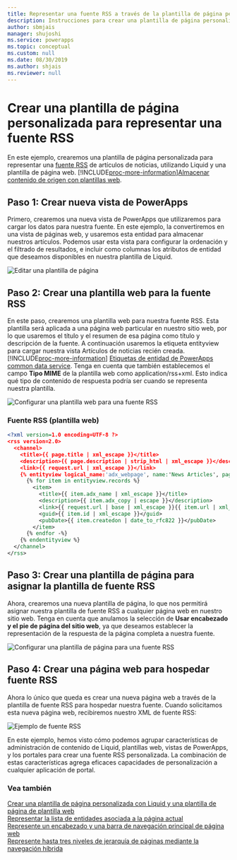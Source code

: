 ```yaml
---
title: Representar una fuente RSS a través de la plantilla de página personalizada para un portal | MicrosoftDocs
description: Instrucciones para crear una plantilla de página personalizada y usarla para representar una fuente de RSS.
author: sbmjais
manager: shujoshi
ms.service: powerapps
ms.topic: conceptual
ms.custom: null
ms.date: 08/30/2019
ms.author: shjais
ms.reviewer: null
---
```


# <a name="create-a-custom-page-template-to-render-an-rss-feed"></a>Crear una plantilla de página personalizada para representar una fuente RSS
En este ejemplo, crearemos una plantilla de página personalizada para representar una [fuente RSS](http://en.wikipedia.org/wiki/RSS) de artículos de noticias, utilizando Liquid y una plantilla de página web. [!INCLUDE[proc-more-information](../../../includes/proc-more-information.md)][Almacenar contenido de origen con plantillas web](store-content-web-templates.md).  

## <a name="step-1-create-a-new-powerapps-view"></a>Paso 1: Crear nueva vista de PowerApps

Primero, crearemos una nueva vista de PowerApps que utilizaremos para cargar los datos para nuestra fuente. En este ejemplo, la convertiremos en una vista de páginas web, y usaremos esta entidad para almacenar nuestros artículos. Podemos usar esta vista para configurar la ordenación y el filtrado de resultados, e incluir como columnas los atributos de entidad que deseamos disponibles en nuestra plantilla de Liquid.

![Editar una plantilla de página](../media/edit-page-template.png "Editar una plantilla de página")  

## <a name="step-2-create-a-web-template-for-rss-feed"></a>Paso 2: Crear una plantilla web para la fuente RSS

En este paso, crearemos una plantilla web para nuestra fuente RSS. Esta plantilla será aplicada a una página web particular en nuestro sitio web, por lo que usaremos el título y el resumen de esa página como título y descripción de la fuente. A continuación usaremos la etiqueta entityview para cargar nuestra vista Artículos de noticias recién creada. [!INCLUDE[proc-more-information](../../../includes/proc-more-information.md)] [Etiquetas de entidad de PowerApps common data service](portals-entity-tags.md). Tenga en cuenta que también establecemos el campo **Tipo MIME** de la plantilla web como application/rss+xml. Esto indica qué tipo de contenido de respuesta podría ser cuando se representa nuestra plantilla.  

![Configurar una plantilla web para una fuente RSS](../media/web-template-rss-feed.png "Configurar una plantilla web para una fuente RSS")  

### <a name="rss-feed-web-template"></a>Fuente RSS (plantilla web)

```xml
<?xml version=1.0 encoding=UTF-8 ?>
<rss version=2.0>
  <channel>
    <title>{{ page.title | xml_escape }}</title>
    <description>{{ page.description | strip_html | xml_escape }}</description>
    <link>{{ request.url | xml_escape }}</link>
    {% entityview logical_name:'adx_webpage', name:'News Articles', page_size:20 -%}
      {% for item in entityview.records %}
        <item>
          <title>{{ item.adx_name | xml_escape }}</title>
          <description>{{ item.adx_copy | escape }}</description>
          <link>{{ request.url | base | xml_escape }}{{ item.url | xml_escape }}</link>
          <guid>{{ item.id | xml_escape }}</guid>
          <pubDate>{{ item.createdon | date_to_rfc822 }}</pubDate>
        </item>
      {% endfor -%}
    {% endentityview %}
  </channel>
</rss>
```

## <a name="step-3-create-a-page-template-to-assign-rss-feed-template"></a>Paso 3: Crear una plantilla de página para asignar la plantilla de fuente RSS

Ahora, crearemos una nueva plantilla de página, lo que nos permitirá asignar nuestra plantilla de fuente RSS a cualquier página web en nuestro sitio web. Tenga en cuenta que anulamos la selección de **Usar encabezado y el pie de página del sitio web**, ya que deseamos establecer la representación de la respuesta de la página completa a nuestra fuente.

![Configurar una plantilla de página para una fuente RSS](../media/page-template-rss-feed.png "Configurar una plantilla de página para una fuente RSS")  

## <a name="step-4-create-a-web-page-to-host-rss-feed"></a>Paso 4: Crear una página web para hospedar fuente RSS

Ahora lo único que queda es crear una nueva página web a través de la plantilla de fuente RSS para hospedar nuestra fuente. Cuando solicitamos esta nueva página web, recibiremos nuestro XML de fuente RSS:

![Ejemplo de fuente RSS](../media/rss-feed-example.png "Ejemplo de fuente RSS")  

En este ejemplo, hemos visto cómo podemos agrupar características de administración de contenido de Liquid, plantillas web, vistas de PowerApps, y los portales para crear una fuente RSS personalizada. La combinación de estas características agrega eficaces capacidades de personalización a cualquier aplicación de portal.

### <a name="see-also"></a>Vea también

[Crear una plantilla de página personalizada con Liquid y una plantilla de página de plantilla web](create-custom-template.md)  
[Representar la lista de entidades asociada a la página actual](render-entity-list-current-page.md)  
[Represente un encabezado y una barra de navegación principal de página web](render-site-header-primary-navigation.md)  
[Represente hasta tres niveles de jerarquía de páginas mediante la navegación híbrida](hybrid-navigation-render-page-hierachy.md)  

